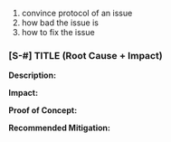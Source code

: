 
1. convince protocol of an issue
2. how bad the issue is
3. how to fix the issue

### [S-#] TITLE (Root Cause + Impact)

**Description:** 

**Impact:** 

**Proof of Concept:**

**Recommended Mitigation:** 